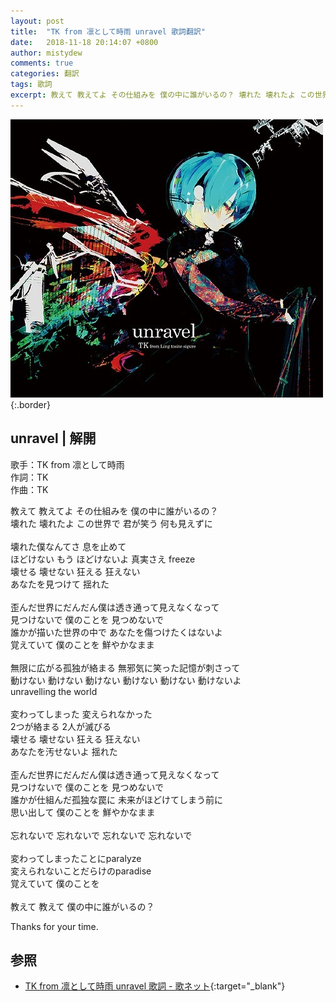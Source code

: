 ```yaml
---
layout: post
title:  "TK from 凛として時雨 unravel 歌詞翻訳"
date:   2018-11-18 20:14:07 +0800
author: mistydew
comments: true
categories: 翻訳
tags: 歌詞
excerpt: 教えて 教えてよ その仕組みを 僕の中に誰がいるの？ 壊れた 壊れたよ この世界で 君が笑う 何も見えずに
---
```

![unravel](/images/cover/misc/unravel.jpg){:.border}

## unravel | 解開

歌手：TK from 凛として時雨<br>
作詞：TK<br>
作曲：TK

教えて 教えてよ その仕組みを 僕の中に誰がいるの？<br>
壊れた 壊れたよ この世界で 君が笑う 何も見えずに<br>
<br>
壊れた僕なんてさ 息を止めて<br>
ほどけない もう ほどけないよ 真実さえ freeze<br>
壊せる 壊せない 狂える 狂えない<br>
あなたを見つけて 揺れた<br>
<br>
歪んだ世界にだんだん僕は透き通って見えなくなって<br>
見つけないで 僕のことを 見つめないで<br>
誰かが描いた世界の中で あなたを傷つけたくはないよ<br>
覚えていて 僕のことを 鮮やかなまま<br>
<br>
無限に広がる孤独が絡まる 無邪気に笑った記憶が刺さって<br>
動けない 動けない 動けない 動けない 動けない 動けないよ<br>
unravelling the world<br>
<br>
変わってしまった 変えられなかった<br>
2つが絡まる 2人が滅びる<br>
壊せる 壊せない 狂える 狂えない<br>
あなたを汚せないよ 揺れた<br>
<br>
歪んだ世界にだんだん僕は透き通って見えなくなって<br>
見つけないで 僕のことを 見つめないで<br>
誰かが仕組んだ孤独な罠に 未来がほどけてしまう前に<br>
思い出して 僕のことを 鮮やかなまま<br>
<br>
忘れないで 忘れないで 忘れないで 忘れないで<br>
<br>
変わってしまったことにparalyze<br>
変えられないことだらけのparadise<br>
覚えていて 僕のことを<br>
<br>
教えて 教えて 僕の中に誰がいるの？

Thanks for your time.

## 参照

* [TK from 凛として時雨 unravel 歌詞 - 歌ネット](https://www.uta-net.com/song/167353){:target="_blank"}
